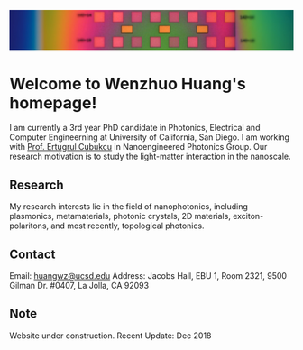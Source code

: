 ![](Images/ebl-developed-10X_banner.jpeg)
# Welcome to Wenzhuo Huang's homepage!

I am currently a 3rd year PhD candidate in Photonics, Electrical and Computer Engineerning at University of California, San Diego. I am working with [Prof. Ertugrul Cubukcu](http://cubukcu.ucsd.edu/Cubukcu_Lab-UCSD/Home.html) in Nanoengineered Photonics Group. Our research motivation is to study the light-matter interaction in the nanoscale.

## Research
My research interests lie in the field of nanophotonics, including plasmonics, metamaterials, photonic crystals, 2D materials, exciton-polaritons, and most recently, topological photonics.

## Contact

Email: huangwz@ucsd.edu
Address: Jacobs Hall, EBU 1, Room 2321, 9500 Gilman Dr. #0407, La Jolla, CA 92093 

## Note

Website under construction.
Recent Update: Dec 2018
